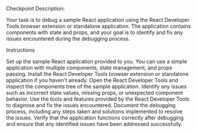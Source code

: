 Checkpoint Description: 

Your task is to debug a sample React application using the React Developer Tools browser extension or standalone application. The application contains components with state and props, and your goal is to identify and fix any issues encountered during the debugging process.


Instructions

Set up the sample React application provided to you. You can use a simple application with multiple components, state management, and props passing.
Install the React Developer Tools browser extension or standalone application if you haven't already.
Open the React Developer Tools and inspect the components tree of the sample application.
Identify any issues such as incorrect state values, missing props, or unexpected component behavior.
Use the tools and features provided by the React Developer Tools to diagnose and fix the issues encountered.
Document the debugging process, including any steps taken and solutions implemented to resolve the issues.
Verify that the application functions correctly after debugging and ensure that any identified issues have been addressed successfully.
